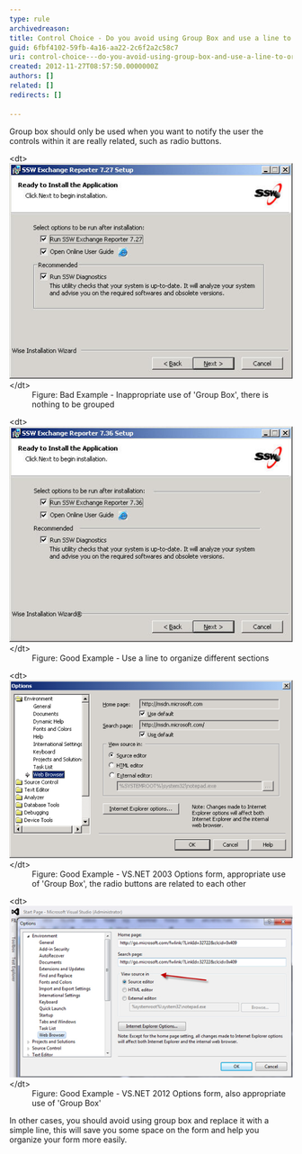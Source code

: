 ```yaml
---
type: rule
archivedreason: 
title: Control Choice - Do you avoid using Group Box and use a line to organize your form?
guid: 6fbf4102-59fb-4a16-aa22-2c6f2a2c58c7
uri: control-choice---do-you-avoid-using-group-box-and-use-a-line-to-organize-your-form
created: 2012-11-27T08:57:50.0000000Z
authors: []
related: []
redirects: []

---
```


Group box should only be used when you want to notify the user the controls within it are really related, such as radio buttons.

<!--endintro-->
<dl class="badImage">&lt;dt&gt;<img alt="SSW Exchange Reporter Setup" src="../../assets/RulesT8.jpg">&lt;/dt&gt;
<dd>Figure: Bad Example - Inappropriate use of 'Group Box', there is nothing to be grouped</dd></dl><dl class="goodImage">&lt;dt&gt;<img alt="SSW Exchange Reporter Setup - Line for Grouping" src="../../assets/RulesT4.jpg">&lt;/dt&gt;
<dd>Figure: Good Example - Use a line to organize different sections</dd></dl><dl class="goodImage">&lt;dt&gt;<img alt="VS.NET 2003 Options Form" src="../../assets/RulesT6.gif">&lt;/dt&gt;
<dd>Figure: Good Example - VS.NET 2003 Options form, appropriate use of 'Group Box', the radio buttons are related to each other</dd></dl><dl class="goodImage">&lt;dt&gt;<img alt="Figure: Good Example - VS.NET 2012 Options form, also appropriate use of 'Group Box'" src="../../assets/vsnet-groupbox.jpg">&lt;/dt&gt;
<dd>Figure: Good Example - VS.NET 2012 Options form, also appropriate use of 'Group Box'</dd></dl>
In other cases, you should avoid using group box and replace it with a simple line, this will save you some space on the form and help you organize your form more easily.
